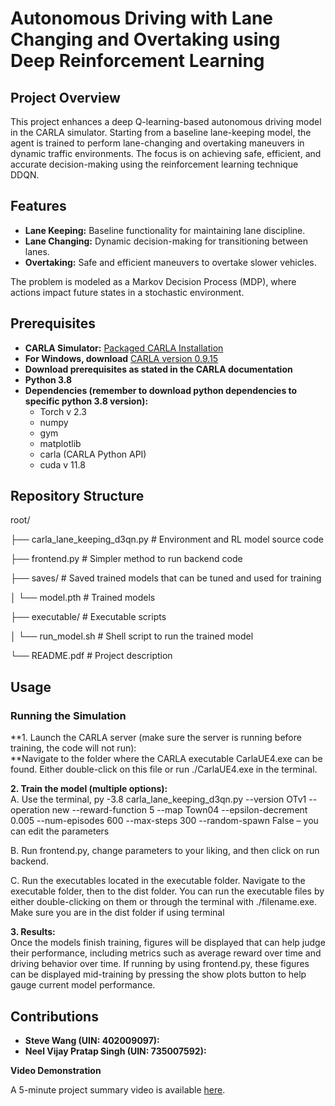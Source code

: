 # **Autonomous Driving with Lane Changing and Overtaking using Deep Reinforcement Learning**

## **Project Overview**

This project enhances a deep Q-learning-based autonomous driving model in the CARLA simulator. Starting from a baseline lane-keeping model, the agent is trained to perform lane-changing and overtaking maneuvers in dynamic traffic environments. The focus is on achieving safe, efficient, and accurate decision-making using the reinforcement learning technique DDQN.

## **Features**

- **Lane Keeping:** Baseline functionality for maintaining lane discipline.
- **Lane Changing:** Dynamic decision-making for transitioning between lanes.
- **Overtaking:** Safe and efficient maneuvers to overtake slower vehicles.

The problem is modeled as a Markov Decision Process (MDP), where actions impact future states in a stochastic environment.

## **Prerequisites**

- **CARLA Simulator:** [Packaged CARLA Installation](https://carla.readthedocs.io/en/latest/start_quickstart/#carla-installation)
- **For Windows, download** [CARLA version 0.9.15](https://carla.readthedocs.io/en/latest/start_quickstart/#carla-installation)
- **Download prerequisites as stated in the CARLA documentation**
- **Python 3.8**
- **Dependencies (remember to download python dependencies to specific python 3.8 version):**
  - Torch v 2.3
  - numpy
  - gym
  - matplotlib
  - carla (CARLA Python API)
  - cuda v 11.8

## **Repository Structure**

root/

├── carla_lane_keeping_d3qn.py # Environment and RL model source code

├── frontend.py # Simpler method to run backend code

├── saves/ # Saved trained models that can be tuned and used for training

│ └── model.pth # Trained models

├── executable/ # Executable scripts

│ └── run_model.sh # Shell script to run the trained model

└── README.pdf # Project description

## **Usage**

### **Running the Simulation**

**1\. Launch the CARLA server (make sure the server is running before training, the code will not run):  
**Navigate to the folder where the CARLA executable CarlaUE4.exe can be found. Either double-click on this file or run ./CarlaUE4.exe in the terminal.

**2\. Train the model (multiple options):**  
A. Use the terminal, py -3.8 carla_lane_keeping_d3qn.py --version OTv1 --operation new --reward-function 5 --map Town04 --epsilon-decrement 0.005 --num-episodes 600 --max-steps 300 --random-spawn False – you can edit the parameters

B. Run frontend.py, change parameters to your liking, and then click on run backend.

C. Run the executables located in the executable folder. Navigate to the executable folder, then to the dist folder. You can run the executable files by either double-clicking on them or through the terminal with ./filename.exe. Make sure you are in the dist folder if using terminal

**3\. Results:**  
Once the models finish training, figures will be displayed that can help judge their performance, including metrics such as average reward over time and driving behavior over time. If running by using frontend.py, these figures can be displayed mid-training by pressing the show plots button to help gauge current model performance.

## **Contributions**

- **Steve Wang (UIN: 402009097):**
- **Neel Vijay Pratap Singh (UIN: 735007592):**

**Video Demonstration**

A 5-minute project summary video is available [here](https://chatgpt.com/c/674a6ad3-e04c-800a-8aa9-30038574be8a#).

##